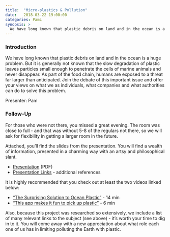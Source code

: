 ```yaml
---
title:  "Micro-plastics & Pollution"
date:   2018-03-22 19:00:00
categories: PamL
synopsis: >
  We have long known that plastic debris on land and in the ocean is a huge problem. But it is generally not known that the slow degradation of plastic leaves particles small enough to penetrate the cells of marine animals and never disappear. As part of the food chain, humans are exposed to a threat far larger than anticipated. Join the debate of this important issue and offer your views on what we as individuals, what companies and what authorities can do to solve this problem.
---
```


### Introduction

We have long known that plastic debris on land and in the ocean is a huge problem. But it is generally not known that the slow degradation of plastic leaves particles small enough to penetrate the cells of marine animals and never disappear. As part of the food chain, humans are exposed to a threat far larger than anticipated. Join the debate of this important issue and offer your views on what we as individuals, what companies and what authorities can do to solve this problem.

Presenter: Pam

### Follow-Up

For those who were not there, you missed a great evening. The room was close to full - and that was without 5-8 of the regulars not there, so we will ask for flexibility in getting a larger room in the future.

Attached, you’ll find the slides from the presentation. You will find a wealth of information, presented in a charming way with an artsy and philosophical slant.

* [Presentation](/assets/present/2018/nano-plastics.pdf) (PDF)
* [Presentation Links](/assets/present/2018/nano-plastics-links.pdf) - additional references 

It is highly recommended that you check out at least the two videos linked below: 

* [“The Surprising Solution to Ocean Plastic”](https://www.ted.com/talks/david_katz_what_if_you_could_turn_plastic_trash_into_cash) - 14 min
* [“This app makes it fun to pick up plastic”](https://www.ted.com/talks/jeff_kirschner_this_app_makes_it_fun_to_pick_up_litter) - 6 min

Also, because this project was researched so extensively, we include a list of many relevant links to the subject (see above) - it’s worth your time to dig in to it. You will come away with a new appreciation about what role each one of us has in limiting polluting the Earth with plastic.
